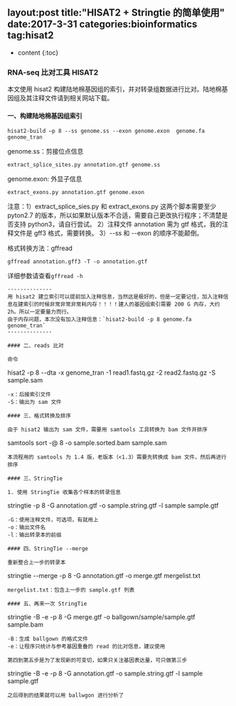layout:post
title:"HISAT2 + Stringtie 的简单使用"
date:2017-3-31
categories:bioinformatics
tag:hisat2
---

* content
{:toc}


### RNA-seq 比对工具 HISAT2 

本文使用 hisat2 构建陆地棉基因组的索引，并对转录组数据进行比对。陆地棉基因组及其注释文件请到相关网站下载。

#### 一、构建陆地棉基因组索引

```
hisat2-build –p 8 --ss genome.ss --exon genome.exon  genome.fa genome_tran
```
genome.ss：剪接位点信息
```
extract_splice_sites.py annotation.gtf genome.ss
```

genome.exon: 外显子信息
```
extract_exons.py annotation.gtf genome.exon
```

注意：1）extract_splice_sies.py 和 extract_exons.py 这两个脚本需要至少 pyton2.7 的版本，所以如果默认版本不合适，需要自己更改执行程序；不清楚是否支持 python3，请自行尝试。
2）注释文件 annotation 需为 gtf 格式，我的注释文件是 gff3 格式，需要转换。
3）--ss 和 --exon 的顺序不能颠倒。

格式转换方法：gffread
```
gffread annotation.gff3 -T -o annotation.gtf
```
详细参数请查看`gffread -h`
```
--------------
用 hisat2 建立索引可以提前加入注释信息，当然这是极好的，但是一定要记住，加入注释信息在建索引的时候非常非常非常耗内存！！！！建人的基因组索引需要 200 G 内存，大约 2h。所以一定要量力而行。
由于内存问题，本次没有加入注释信息：`hisat2-build -p 8 genome.fa genome_tran`
--------------

#### 二、reads 比对

命令
```
hisat2 -p 8 --dta -x genome_tran -1 read1.fastq.gz -2 read2.fastq.gz -S sample.sam
```
-x：后接索引文件
-S：输出为 sam 文件

#### 三、格式转换及排序

由于 hisat2 输出为 sam 文件，需要用 samtools 工具转换为 bam 文件并排序

```
samtools sort -@ 8 -o sample.sorted.bam sample.sam
```
本流程用的 samtools 为 1.4 版，老版本（<1.3）需要先转换成 bam 文件，然后再进行排序

#### 三、StringTie

1. 使用 StringTie 收集各个样本的转录信息
```
stringtie -p 8 -G annotation.gtf -o sample.string.gtf -l sample sample.gtf
```
-G：使用注释文件，可选项，有就用上
-o：输出文件名
-l：输出转录本的前缀

#### 四、StringTie --merge

重新整合上一步的转录本
```
stringtie --merge -p 8 -G annotation.gtf -o merge.gtf mergelist.txt
```
mergelist.txt：包含上一步的 sample.gtf 列表

#### 五、再来一次 StringTie

```
stringtie -B -e -p 8 -G merge.gtf -o ballgown/sample/sample.gtf sample.bam
```
-B：生成 ballgown 的格式文件
-e：让程序只统计与参考基因重叠的 read 的比对信息，建议使用

第四到第五步是为了发现新的可变切，如果只关注基因表达量，可只做第三步
```
stringtie -B -e -p 8 -G annotation.gtf -o sample.string.gtf -l sample sample.gtf
```
之后得到的结果就可以用 ballwgon 进行分析了
